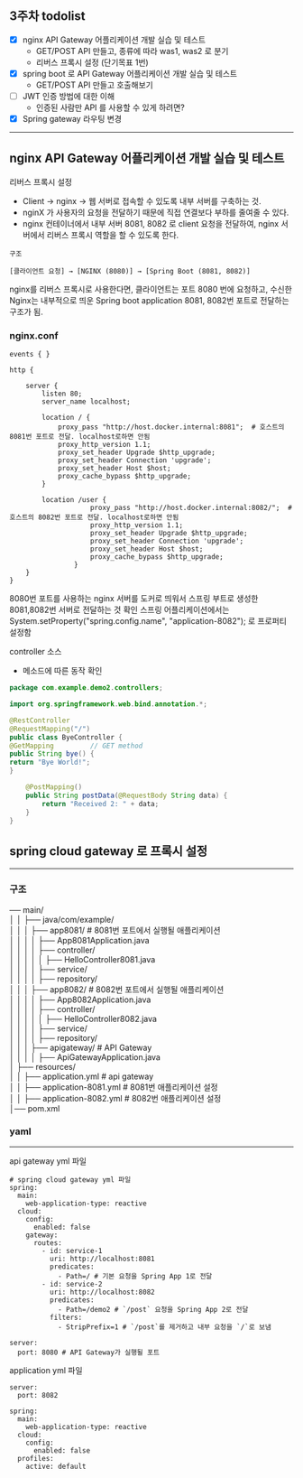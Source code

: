 3주차 todolist
--- 

- [x]  nginx API Gateway 어플리케이션 개발 실습 및 테스트
    - GET/POST API 만들고, 종류에 따라 was1, was2 로 분기
    - 리버스 프록시 설정 (단기목표 1번)
- [x]  spring boot 로 API Gateway 어플리케이션 개발 실습 및 테스트
    - GET/POST API 만들고 호출해보기
- [ ]  JWT 인증 방법에 대한 이해
    - 인증된 사람만 API 를 사용할 수 있게 하려면?
- [x]  Spring gateway 라우팅 변경
----

## nginx API Gateway 어플리케이션 개발 실습 및 테스트

리버스 프록시 설정
- Client → nginx → 웹 서버로 접속할 수 있도록 내부 서버를 구축하는 것.
- nginX 가 사용자의 요청을 전달하기 때문에 직접 연결보다 부하를 줄여줄 수 있다.
- nginx 컨테이너에서 내부 서버 8081, 8082 로 client 요청을 전달하여, nginx 서버에서 리버스 프록시 역할을 할 수 있도록 한다.

```
구조

[클라이언트 요청] → [NGINX (8080)] → [Spring Boot (8081, 8082)]
```

nginx를 리버스 프록시로 사용한다면, 클라이언트는 포트 8080 번에 요청하고,
수신한 Nginx는 내부적으로 띄운 Spring boot application 8081, 8082번 포트로 전달하는 구조가 됨.

### nginx.conf
```
events { }

http {

    server {
        listen 80;
        server_name localhost;

        location / {
            proxy_pass "http://host.docker.internal:8081";  # 호스트의 8081번 포트로 전달. localhost로하면 안됨
            proxy_http_version 1.1;
            proxy_set_header Upgrade $http_upgrade;
            proxy_set_header Connection 'upgrade';
            proxy_set_header Host $host;
            proxy_cache_bypass $http_upgrade;
        }

        location /user {
                    proxy_pass "http://host.docker.internal:8082/";  # 호스트의 8082번 포트로 전달. localhost로하면 안됨
                    proxy_http_version 1.1;
                    proxy_set_header Upgrade $http_upgrade;
                    proxy_set_header Connection 'upgrade';
                    proxy_set_header Host $host;
                    proxy_cache_bypass $http_upgrade;
                }
    }
}
```

8080번 포트를 사용하는 nginx 서버를 도커로 띄워서 스프링 부트로 생성한 8081,8082번 서버로 전달하는 것 확인 
스프링 어플리케이션에서는 System.setProperty("spring.config.name", "application-8082"); 로 프로퍼티 설정함

controller 소스 
- 메소드에 따른 동작 확인 
```java
package com.example.demo2.controllers;

import org.springframework.web.bind.annotation.*;

@RestController
@RequestMapping("/")
public class ByeController {
@GetMapping         // GET method
public String bye() {
return "Bye World!";
}

    @PostMapping()
    public String postData(@RequestBody String data) {
        return "Received 2: " + data;
    }
}
```


## spring cloud gateway 로 프록시 설정

---
### 구조 

── main/            
│   │   ├── java/com/example/           
│   │   │   ├── app8081/   # 8081번 포트에서 실행될 애플리케이션          
│   │   │   │   ├── App8081Application.java         
│   │   │   │   ├── controller/                 
│   │   │   │   │   ├── HelloController8081.java                
│   │   │   │   ├── service/                
│   │   │   │   ├── repository/             
│   │   │   ├── app8082/   # 8082번 포트에서 실행될 애플리케이션              
│   │   │   │   ├── App8082Application.java                 
│   │   │   │   ├── controller/             
│   │   │   │   │   ├── HelloController8082.java                
│   │   │   │   ├── service/                
│   │   │   │   ├── repository/             
│   │   │   ├── apigateway/   # API Gateway        
│   │   │   │   ├── ApiGatewayApplication.java   
│   ├── resources/    
│   │   ├── application.yml  # api gateway          
│   │   ├── application-8081.yml  # 8081번 애플리케이션 설정             
│   │   ├── application-8082.yml  # 8082번 애플리케이션 설정                 
│── pom.xml



### yaml 

---- 
api gateway yml 파일
```
# spring cloud gateway yml 파일
spring:
  main:
    web-application-type: reactive
  cloud:
    config:
      enabled: false
    gateway:
      routes:
        - id: service-1
          uri: http://localhost:8081
          predicates:
            - Path=/ # 기본 요청을 Spring App 1로 전달
        - id: service-2
          uri: http://localhost:8082
          predicates:
            - Path=/demo2 # `/post` 요청을 Spring App 2로 전달
          filters:
            - StripPrefix=1 # `/post`를 제거하고 내부 요청을 `/`로 보냄

server:
  port: 8080 # API Gateway가 실행될 포트

```

application yml 파일 

```
server:
  port: 8082

spring:
  main:
    web-application-type: reactive
  cloud:
    config:
      enabled: false
  profiles:
    active: default
```


